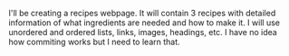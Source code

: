 I'll be creating a recipes webpage. 
It will contain 3 recipes with detailed information of what ingredients are needed and how to make it.
I will use unordered and ordered lists, links, images, headings, etc.
I have no idea how commiting works but I need to learn that.